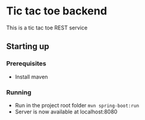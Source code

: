 # Tic tac toe backend

This is a tic tac toe REST service

## Starting up

### Prerequisites
- Install maven

### Running
- Run in the project root folder ```mvn spring-boot:run```
- Server is now available at localhost:8080
